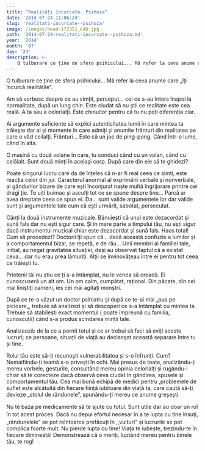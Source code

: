 ```yaml
---
title: "Realități încurcate. Psihoza"
date: '2014-07-24 11:06:24'
slug: 'realitati-incurcate--psihoza'
image: /images/head-172351_640.jpg
path: '2014-07-24-realitati-incurcate--psihoza.md'
year: '2014'
month: '07'
day: '24'
description: >-
    O tulburare ce ține de sfera psihicului... Mă refer la ceva anume care „îți încurcă realitățile”.Am să vorbesc despre ce au simțit, perceput... cei ce s-au întors înapoi la normalitate, după un lung 
---
```

<div class="kg-card-markdown"><p>O tulburare ce ține de sfera psihicului... Mă refer la ceva anume care „îți încurcă realitățile”.</p>
<p>Am să vorbesc despre ce au simțit, perceput... cei ce s-au întors înapoi la normalitate, după un lung chin. Este ciudat să nu știi ce realitate este cea reală. A ta sau a celorlalți. Este chinuitor pentru că tu nu poți diferenția clar.</p>
<p>Ai argumente suficiente să explici autenticitatea lumii în care mintea ta trăiește dar ai și momente în care admiți și anumite frânturi din realitatea pe care o văd ceilalți. Frânturi... Este că un joc de ping-pong. Când într-o lume, când în alta.</p>
<p>O mașină cu două volane în care, tu conduci când cu un volan, când cu celălalt. Sunt două minți în același corp. După care din ele să te ghidezi?</p>
<p>Poate singurul lucru care da de înțeles că n-ar fi real ceea ce simți, este reacția celor din jur. Caracterul anormal al exprimării verbale și nonverbale, al gândurilor bizare de care ești înconjurat naște multă îngrijorare printre cei dragi ție. Te uiți buimac și asculți tot ce se spune despre tine... Parcă ar avea dreptate ceea ce spun ei. Da... sunt valide argumentele lor dar valide sunt și argumentele tale cum că ești urmărit, sabotat, persecutat.</p>
<p>Cânți la două instrumente muzicale. Bănuiești că unul este dezacordat și sună fals dar nu ești sigur care. Și în mare parte a timpului tău, nu ești sigur dacă instrumentul muzical chiar este dezacordat și sună fals. Haos total! Cum să procedezi? Doctorii îți spun că... dacă această confuzie a lumilor și a comportamentul bizar, se repetă, e de rău... Unii membri ai familiei tale, inițial, au negat gravitatea situației, deși au observat faptul că a existat ceva... dar nu erau prea lămuriți. Alții se învinovățeau între ei pentru tot ceea ce trăiești tu.</p>
<p>Prietenii tăi nu știu ce ți s-a întâmplat, nu le venea să creadă. Ei cunoscuseră un alt om. Un om calm, cumpătat, rațional. Din păcate, din cei mai liniștiți oameni, ies cei mai agitați monștri.</p>
<p>După ce te-a văzut un doctor psihiatru și după ce te-ai mai „pus pe picioare„, trebuie să analizezi și să descoperi ce s-a întâmplat cu mintea ta. Trebuie să stabilești exact momentul ( poate împreună cu familia, cunoscuții) când s-a produs scindarea minții tale.</p>
<p>Analizează: de la ce a pornit totul și ce ar trebui să faci să eviți aceste lucruri; ce persoane, situații de viață au declanșat această separare între tu și tine.</p>
<p>Rolul tău este să-ți recunoști vulnerabilitatea și s-o înfrunți. Cum? Nemaifiindu-ți teamă s-o privești în ochi. Mai presus de toate, analizându-ți mereu vorbele, gesturile, consultând mereu opinia celorlalți și rugându-i chiar să te corecteze dacă observă ceva ciudat în gândirea, spusele și comportamentul tău. Cea mai bună echipă de medici pentru ,problemele de suflet este alcătuită din fiecare ființă iubitoare din viață ta, care caută să-ți devieze „stolul de rândunele”, spunându-ți mereu ce anume greșești.</p>
<p><span style="line-height: 20.8px;"> Nu te </span>baza<span style="line-height: 20.8px;"> pe </span>medicamente să te ajute cu totul<span style="line-height: 20.8px;">. </span>Sunt<span style="line-height: 20.8px;"> utile dar au </span>doar<span style="line-height: 20.8px;"> un rol în tot </span>acest<span style="line-height: 20.8px;"> </span><span style="line-height: 20.8px;">proces. </span>Dacă nu depui efortul necesar în a te lupta cu tine însuți, „rândunelele” se pot reîntoarce prefăcuți în ,,vulturi" și lucrurile se pot complica foarte mult. Nu pierde lupta cu tine! Viața te iubește, trezindu-te în fiecare dimineață! Demonstrează că o meriți, luptând mereu pentru binele tău, te rog!</p>
<p> </p>
</div>
    